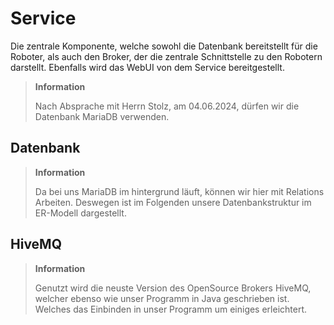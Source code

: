# Service

Die zentrale Komponente, welche sowohl die Datenbank bereitstellt für die Roboter, als auch den Broker,
der die zentrale Schnittstelle zu den Robotern darstellt. Ebenfalls wird das WebUI von dem Service bereitgestellt.

> **Information**
> 
> Nach Absprache mit Herrn Stolz, am 04.06.2024, dürfen wir die Datenbank MariaDB verwenden.


## Datenbank

> **Information**
> 
> Da bei uns MariaDB im hintergrund läuft, können wir hier mit Relations Arbeiten.
> Deswegen ist im Folgenden unsere Datenbankstruktur im ER-Modell dargestellt.

## HiveMQ

> **Information**
> 
> Genutzt wird die neuste Version des OpenSource Brokers HiveMQ, welcher ebenso wie unser Programm
> in Java geschrieben ist. Welches das Einbinden in unser Programm um einiges erleichtert.





